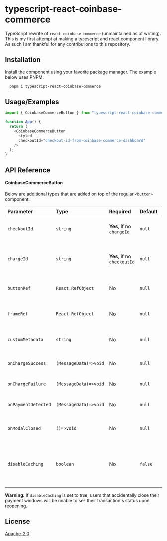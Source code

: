
# typescript-react-coinbase-commerce

TypeScript rewrite of `react-coinbase-commerce` (unmaintained as of writing). This is my first attempt at making a typescript and react component library. As such I am thankful for any contributions to this repository.


## Installation

Install the component using your favorite package manager. The example below uses PNPM.

```bash
  pnpm i typescript-react-coinbase-commerce
```
    
## Usage/Examples

```typescript jsx
import { CoinbaseCommerceButton } from "typescript-react-coinbase-commerce";

function App() {
  return (
    <CoinbaseCommerceButton
      styled
      checkoutId="checkout-id-from-coinbase-commerce-dashboard"
    />
  );
}
```


## API Reference

#### CoinbaseCommerceButton
Below are additional types that are added on top of the regular `<button>` component.

| Parameter           | Type                  | Required                    | Default | Description                                                                 |
|:--------------------|:----------------------|:----------------------------|:--------|:----------------------------------------------------------------------------|
| `checkoutId`        | `string`              | **Yes**, if no `chargeId`   | `null`  | Checkout ID from Coinbase Dashboard                                         |
| `chargeId`          | `string`              | **Yes**, if no `checkoutId` | `null`  | Charge ID generated from Coinbase API                                       |
| `buttonRef`         | `React.RefObject`     | No                          | `null`  | Ref to the underlying `<button>` component                                  |
| `frameRef`          | `React.RefObject`     | No                          | `null`  | Ref to the underlying `<iframe>` component                                  |
| `customMetadata`    | `string`              | No                          | `null`  | Additional metadata passed to checkout                                      |
| `onChargeSuccess`   | `(MessageData)=>void` | No                          | `null`  | On payment success                                                          |
| `onChargeFailure`   | `(MessageData)=>void` | No                          | `null`  | On payment failure                                                          |
| `onPaymentDetected` | `(MessageData)=>void` | No                          | `null`  | On payment detected                                                         |
| `onModalClosed`     | `()=>void`            | No                          | `null`  | When the checkout popover is closed                                         |
| `disableCaching`    | `boolean`             | No                          | `false` | If cache will be saved when the checkout was clicked off without cancelling |

**Warning:** If `disableCaching` is set to true, users that accidentally close their payment windows will be unable to see their transaction's status upon reopening.
## License

[Apache-2.0](https://www.apache.org/licenses/LICENSE-2.0.txt)

